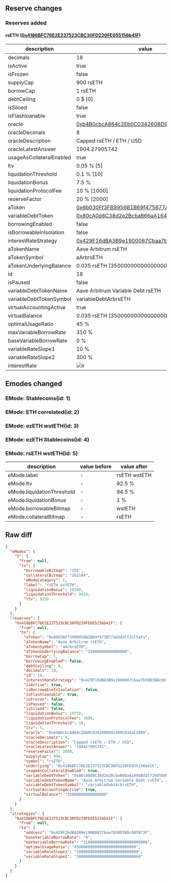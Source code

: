 ## Reserve changes

### Reserves added

#### rsETH ([0x4186BFC76E2E237523CBC30FD220FE055156b41F](https://arbiscan.io/address/0x4186BFC76E2E237523CBC30FD220FE055156b41F))

| description | value |
| --- | --- |
| decimals | 18 |
| isActive | true |
| isFrozen | false |
| supplyCap | 900 rsETH |
| borrowCap | 1 rsETH |
| debtCeiling | 0 $ [0] |
| isSiloed | false |
| isFlashloanable | true |
| oracle | [0xb4B0cbcA864c2Eb0C0342608D92490C034aC1089](https://arbiscan.io/address/0xb4B0cbcA864c2Eb0C0342608D92490C034aC1089) |
| oracleDecimals | 8 |
| oracleDescription | Capped rsETH / ETH / USD |
| oracleLatestAnswer | 1904.27905742 |
| usageAsCollateralEnabled | true |
| ltv | 0.05 % [5] |
| liquidationThreshold | 0.1 % [10] |
| liquidationBonus | 7.5 % |
| liquidationProtocolFee | 10 % [1000] |
| reserveFactor | 20 % [2000] |
| aToken | [0x6b030Ff3FB9956B1B69f475B77aE0d3Cf2CC5aFa](https://arbiscan.io/address/0x6b030Ff3FB9956B1B69f475B77aE0d3Cf2CC5aFa) |
| variableDebtToken | [0x80cA0d8C38d2e2BcbaB66aA1648Bd1C7160500FE](https://arbiscan.io/address/0x80cA0d8C38d2e2BcbaB66aA1648Bd1C7160500FE) |
| borrowingEnabled | false |
| isBorrowableInIsolation | false |
| interestRateStrategy | [0x429F16dBA3B9e1900087Cbaa7b50D38Bc60fB73F](https://arbiscan.io/address/0x429F16dBA3B9e1900087Cbaa7b50D38Bc60fB73F) |
| aTokenName | Aave Arbitrum rsETH |
| aTokenSymbol | aArbrsETH |
| aTokenUnderlyingBalance | 0.035 rsETH [35000000000000000] |
| id | 18 |
| isPaused | false |
| variableDebtTokenName | Aave Arbitrum Variable Debt rsETH |
| variableDebtTokenSymbol | variableDebtArbrsETH |
| virtualAccountingActive | true |
| virtualBalance | 0.035 rsETH [35000000000000000] |
| optimalUsageRatio | 45 % |
| maxVariableBorrowRate | 310 % |
| baseVariableBorrowRate | 0 % |
| variableRateSlope1 | 10 % |
| variableRateSlope2 | 300 % |
| interestRate | ![ir](https://dash.onaave.com/api/static?variableRateSlope1=100000000000000000000000000&variableRateSlope2=3000000000000000000000000000&optimalUsageRatio=450000000000000000000000000&baseVariableBorrowRate=0&maxVariableBorrowRate=3100000000000000000000000000) |


## Emodes changed

### EMode: Stablecoins(id: 1)



### EMode: ETH correlated(id: 2)



### EMode: ezETH wstETH(id: 3)



### EMode: ezETH Stablecoins(id: 4)



### EMode: rsETH wstETH(id: 5)

| description | value before | value after |
| --- | --- | --- |
| eMode.label | - | rsETH wstETH |
| eMode.ltv | - | 92.5 % |
| eMode.liquidationThreshold | - | 94.5 % |
| eMode.liquidationBonus | - | 1 % |
| eMode.borrowableBitmap | - | wstETH |
| eMode.collateralBitmap | - | rsETH |


## Raw diff

```json
{
  "eModes": {
    "5": {
      "from": null,
      "to": {
        "borrowableBitmap": "256",
        "collateralBitmap": "262144",
        "eModeCategory": 5,
        "label": "rsETH wstETH",
        "liquidationBonus": 10100,
        "liquidationThreshold": 9450,
        "ltv": 9250
      }
    }
  },
  "reserves": {
    "0x4186BFC76E2E237523CBC30FD220FE055156b41F": {
      "from": null,
      "to": {
        "aToken": "0x6b030Ff3FB9956B1B69f475B77aE0d3Cf2CC5aFa",
        "aTokenName": "Aave Arbitrum rsETH",
        "aTokenSymbol": "aArbrsETH",
        "aTokenUnderlyingBalance": "35000000000000000",
        "borrowCap": 1,
        "borrowingEnabled": false,
        "debtCeiling": 0,
        "decimals": 18,
        "id": 18,
        "interestRateStrategy": "0x429F16dBA3B9e1900087Cbaa7b50D38Bc60fB73F",
        "isActive": true,
        "isBorrowableInIsolation": false,
        "isFlashloanable": true,
        "isFrozen": false,
        "isPaused": false,
        "isSiloed": false,
        "liquidationBonus": 10750,
        "liquidationProtocolFee": 1000,
        "liquidationThreshold": 10,
        "ltv": 5,
        "oracle": "0xb4B0cbcA864c2Eb0C0342608D92490C034aC1089",
        "oracleDecimals": 8,
        "oracleDescription": "Capped rsETH / ETH / USD",
        "oracleLatestAnswer": "190427905742",
        "reserveFactor": 2000,
        "supplyCap": 900,
        "symbol": "rsETH",
        "underlying": "0x4186BFC76E2E237523CBC30FD220FE055156b41F",
        "usageAsCollateralEnabled": true,
        "variableDebtToken": "0x80cA0d8C38d2e2BcbaB66aA1648Bd1C7160500FE",
        "variableDebtTokenName": "Aave Arbitrum Variable Debt rsETH",
        "variableDebtTokenSymbol": "variableDebtArbrsETH",
        "virtualAccountingActive": true,
        "virtualBalance": "35000000000000000"
      }
    }
  },
  "strategies": {
    "0x4186BFC76E2E237523CBC30FD220FE055156b41F": {
      "from": null,
      "to": {
        "address": "0x429F16dBA3B9e1900087Cbaa7b50D38Bc60fB73F",
        "baseVariableBorrowRate": "0",
        "maxVariableBorrowRate": "3100000000000000000000000000",
        "optimalUsageRatio": "450000000000000000000000000",
        "variableRateSlope1": "100000000000000000000000000",
        "variableRateSlope2": "3000000000000000000000000000"
      }
    }
  }
}
```